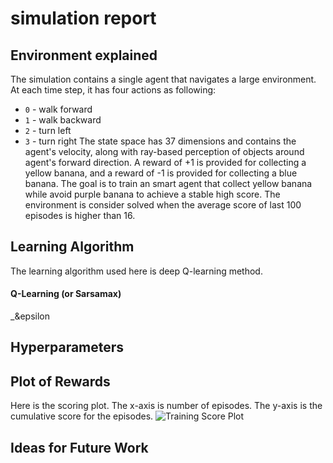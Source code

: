 # simulation report

## Environment explained
The simulation contains a single agent that navigates a large environment. At each time step, it has four actions as following:
- `0` - walk forward 
- `1` - walk backward
- `2` - turn left
- `3` - turn right
The state space has 37 dimensions and contains the agent's velocity, along with ray-based perception of objects around agent's forward direction. A reward of +1 is provided for collecting a yellow banana, and a reward of -1 is provided for collecting a blue banana. The goal is to train an smart agent that collect yellow banana while avoid purple banana to achieve a stable high score. The environment is consider solved when the average score of last 100 episodes is higher than 16.

## Learning Algorithm
The learning algorithm used here is deep Q-learning method.

#### Q-Learning (or Sarsamax)
_&epsilon

## Hyperparameters


## Plot of Rewards
Here is the scoring plot. The x-axis is number of episodes. The y-axis is the cumulative score for the episodes. 
![Training Score Plot](https://github.com/kikyo91/RL1_Navigation/blob/master/score.png)

## Ideas for Future Work
